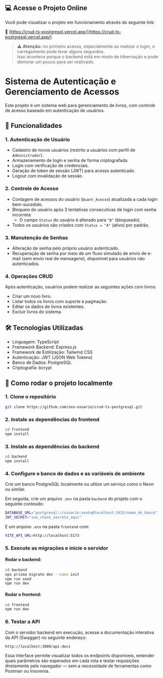 ## 💻 Acesse o Projeto Online

Você pode visualizar o projeto em funcionamento através do seguinte link:

🔗 [https://crud-ts-postgresql.vercel.app/](https://crud-ts-postgresql.vercel.app/)

> ⚠️ **Atenção:** no primeiro acesso, especialmente ao realizar o login, o carregamento pode levar alguns segundos.  
> Isso acontece porque o backend está em modo de hibernação e pode demorar um pouco para ser reativado.

# Sistema de Autenticação e Gerenciamento de Acessos

Este projeto é um sistema web para gerenciamento de livros, com controle de acesso baseado em autenticação de usuários.

## 🔐 Funcionalidades

### 1. Autenticação de Usuário
- Cadastro de novos usuários (restrito a usuários com perfil de `Administrador`).
- Armazenamento de login e senha de forma criptografada.
- Login com verificação de credenciais.
- Geração de token de sessão (JWT) para acesso autenticado.
- Logout com invalidação de sessão.

### 2. Controle de Acesso
- Contagem de acessos do usuário (`Quant_Acesso`) atualizada a cada login bem-sucedido.
- Bloqueio do usuário após 3 tentativas consecutivas de login com senha incorreta:
  - O campo `Status` do usuário é alterado para `"B"` (bloqueado).
- Todos os usuários são criados com `Status = "A"` (ativo) por padrão.

### 3. Manutenção de Senhas
- Alteração de senha pelo próprio usuário autenticado.
- Recuperação de senha por meio de um fluxo simulado de envio de e-mail (sem envio real de mensagens), disponível para usuários não autenticados.

### 4. Operações CRUD 
Após autenticação, usuários podem realizar as seguintes ações com livros:
- Criar um novo livro.
- Listar todos os livros com suporte à paginação.
- Editar os dados de livros existentes.
- Excluir livros do sistema.

## 🛠️ Tecnologias Utilizadas
- Linguagem: TypeScript
- Framework Backend:  Express.js
- Framework de Estilização: Tailwind CSS
- Autenticação: JWT (JSON Web Tokens)
- Banco de Dados: PostgreSQL
- Criptografia: bcrypt

## 🚀 Como rodar o projeto localmente

### 1. Clone o repositório

```bash
git clone https://github.com/seu-usuario/crud-ts-postgresql.git
```

### 2. Instale as dependências do frontend

```bash
cd frontend
npm install
```

### 3. Instale as dependências do backend

```bash
cd backend
npm install
```
### 4. Configure o banco de dados e as variáveis de ambiente

Crie um banco PostgreSQL localmente ou utilize um serviço como o Neon ou similar.

Em seguida, crie um arquivo `.env` na pasta `backend` do projeto com o seguinte conteúdo:

```bash
DATABASE_URL="postgresql://usuario:senha@localhost:5432/nome_do_banco"
JWT_SECRET="sua_chave_secreta_aqui"
```

E um arquivo `.env` na pasta `frontend` com:

```bash
VITE_API_URL=http://localhost:5173
```

### 5. Execute as migrações e inicie o servidor

#### Rodar o backend:

```bash
cd backend
npx prisma migrate dev --name init
npm run seed
npm run dev
```
#### Rodar o frontend:

```bash
cd frontend
npm run dev
```

### 6. Testar a API
Com o servidor backend em execução, acesse a documentação interativa da API (Swagger) no seguinte endereço:

```bash
http://localhost:3000/api-docs
```

Essa interface permite visualizar todos os endpoints disponíveis, entender quais parâmetros são esperados em cada rota e testar requisições diretamente pelo navegador — sem a necessidade de ferramentas como Postman ou Insomnia.
